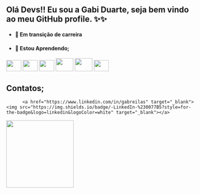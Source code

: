 ## Olá Devs!! Eu sou a Gabi Duarte, seja bem vindo ao meu GitHub profile. ✨✨
<div> 

- #### 🔭 Em transição de carreira
- #### 🌱 Estou Aprendendo;
<img height = "30" width = "40" src="https://cdn.jsdelivr.net/gh/devicons/devicon/icons/html5/html5-original.svg" /> <img height = "30" width = "40" src="https://cdn.jsdelivr.net/gh/devicons/devicon/icons/css3/css3-original.svg" /> <img height = "30" width = "40" src="https://cdn.jsdelivr.net/gh/devicons/devicon/icons/javascript/javascript-original.svg" /> <img height = "35" width = "47" src="https://cdn.jsdelivr.net/gh/devicons/devicon/icons/bootstrap/bootstrap-plain.svg" />  <img height = "35" width = "47"  src="https://cdn.jsdelivr.net/gh/devicons/devicon/icons/python/python-original.svg" /> <img height = "30" width = "40" src="https://cdn.jsdelivr.net/gh/devicons/devicon/icons/react/react-original.svg" />
 </div>
 
 ## Contatos;
          <a href="https://www.linkedin.com/in/gabreilas" target="_blank"><img src="https://img.shields.io/badge/-LinkedIn-%230077B5?style=for-the-badge&logo=linkedin&logoColor=white" target="_blank"></a>  
          

<a href="https://github.com/duartegabriela"/>
<img height="180em"src="https://github-readme-stats.vercel.app/api?username=duartegabriela&show_icons=true&theme=omni" />
</picture>
<!--
<img height="180em" src="https://github-readme-stats.vercel.app/api/top-langs/?username=duartegabriela&layout=compact&theme=omni"/> 
-->
          
          
